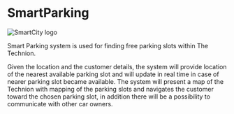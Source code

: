 # SmartParking 

![SmartCity logo](https://s24.postimg.org/j36nmvh8l/smart_parking.png) 

Smart Parking system is used for finding free parking slots within The Technion. 

Given the location and the customer details, the system will provide location of the nearest available parking slot and will update in real time in case of nearer parking slot became available. The system will present a map of the Technion with mapping of the parking slots and navigates the customer toward the chosen parking slot, in addition there will be a possibility to communicate with other car owners.
